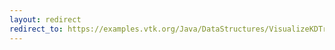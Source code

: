```yaml
---
layout: redirect
redirect_to: https://examples.vtk.org/Java/DataStructures/VisualizeKDTree/
---
```

